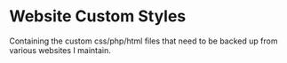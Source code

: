 # Website Custom Styles

Containing the custom css/php/html files that need to be backed up from various websites I maintain.

